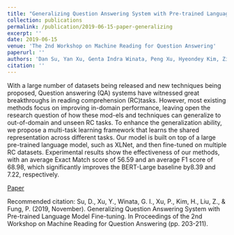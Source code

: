 ```yaml
---
title: "Generalizing Question Answering System with Pre-trained Language Model Fine-tuning"
collection: publications
permalink: /publication/2019-06-15-paper-generalizing
excerpt: ''
date: 2019-06-15
venue: 'The 2nd Workshop on Machine Reading for Question Answering'
paperurl: ''
authors: 'Dan Su, Yan Xu, Genta Indra Winata, Peng Xu, Hyeondey Kim, Zihan Liu, Pascale Fung'
citation: ''
---
```

With a large number of datasets being released and new techniques being proposed, Question answering (QA) systems have witnessed great breakthroughs in reading comprehension (RC)tasks. However, most existing methods focus on improving in-domain performance, leaving open the research question of how these mod-els and techniques can generalize to out-of-domain and unseen RC tasks. To enhance the generalization ability, we propose a multi-task learning framework that learns the shared representation across different tasks. Our model is built on top of a large pre-trained language model, such as XLNet, and then fine-tuned on multiple RC datasets. Experimental results show the effectiveness of our methods, with an average Exact Match score of 56.59 and an average F1 score of 68.98, which significantly improves the BERT-Large baseline by8.39 and 7.22, respectively.

[Paper](https://www.aclweb.org/anthology/D19-5827.pdf)

Recommended citation: Su, D., Xu, Y., Winata, G. I., Xu, P., Kim, H., Liu, Z., & Fung, P. (2019, November). Generalizing Question Answering System with Pre-trained Language Model Fine-tuning. In Proceedings of the 2nd Workshop on Machine Reading for Question Answering (pp. 203-211).